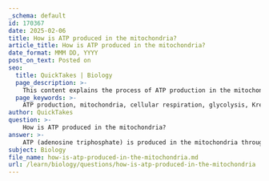 ```yaml
---
_schema: default
id: 170367
date: 2025-02-06
title: How is ATP produced in the mitochondria?
article_title: How is ATP produced in the mitochondria?
date_format: MMM DD, YYYY
post_on_text: Posted on
seo:
  title: QuickTakes | Biology
  page_description: >-
    This content explains the process of ATP production in the mitochondria through glycolysis, the Krebs cycle, and the electron transport chain, detailing the steps and efficiency of cellular respiration.
  page_keywords: >-
    ATP production, mitochondria, cellular respiration, glycolysis, Krebs cycle, electron transport chain, chemiosmosis, ATP synthase, energy conversion, glucose metabolism
author: QuickTakes
question: >-
    How is ATP produced in the mitochondria?
answer: >-
    ATP (adenosine triphosphate) is produced in the mitochondria through a series of metabolic processes that are part of cellular respiration. The key stages involved in ATP production are Glycolysis, the Krebs Cycle (Citric Acid Cycle), and the Electron Transport Chain (ETC). Here’s a detailed overview of how ATP is generated in the mitochondria:\n\n### 1. Glycolysis\n- **Location**: This process occurs in the cytoplasm of the cell.\n- **Process**: Glucose (C₆H₁₂O₆) is broken down into two molecules of pyruvate. This process generates a small amount of ATP (2 ATP molecules) and produces NADH, which carries electrons to the next stages of cellular respiration.\n\n### 2. Krebs Cycle (Citric Acid Cycle)\n- **Location**: The Krebs cycle takes place in the mitochondrial matrix.\n- **Process**: Pyruvate from glycolysis is converted into acetyl-CoA, which enters the Krebs cycle. During this cycle, acetyl-CoA is oxidized, resulting in the production of carbon dioxide (CO₂) and high-energy electron carriers, NADH and FADH₂. The Krebs cycle generates a small amount of ATP directly (1 ATP per cycle) and produces additional NADH and FADH₂, which are crucial for the next stage.\n\n### 3. Electron Transport Chain (ETC)\n- **Location**: The ETC is located in the inner mitochondrial membrane.\n- **Process**: The NADH and FADH₂ produced in the previous stages donate their electrons to the electron transport chain. As electrons move through the chain, they release energy, which is used to pump protons (H⁺ ions) from the mitochondrial matrix into the intermembrane space, creating a proton gradient.\n\n### 4. Chemiosmosis and ATP Synthesis\n- **Proton Gradient**: The accumulation of protons in the intermembrane space creates a potential energy difference (proton motive force).\n- **ATP Synthase**: Protons flow back into the mitochondrial matrix through ATP synthase, a protein complex that uses the energy from this flow to synthesize ATP from ADP and inorganic phosphate (Pi).\n- **Final Electron Acceptor**: At the end of the electron transport chain, electrons are transferred to molecular oxygen (O₂), which combines with protons to form water (H₂O). This step is crucial as it ensures the continuation of the electron transport chain.\n\n### Summary of ATP Production\nThe overall process of cellular respiration can be summarized by the following chemical equation:\n$$\nC_6H_{12}O_6 + 6O_2 \rightarrow 6CO_2 + 6H_2O + \text{ATP}\n$$\nFrom one molecule of glucose, cellular respiration can yield up to approximately 36-38 molecules of ATP, depending on the efficiency of the processes involved.\n\nIn conclusion, ATP production in the mitochondria is a complex process that involves multiple stages, each contributing to the efficient conversion of energy stored in glucose into usable ATP, the energy currency of the cell.
subject: Biology
file_name: how-is-atp-produced-in-the-mitochondria.md
url: /learn/biology/questions/how-is-atp-produced-in-the-mitochondria
---
```


&nbsp;
